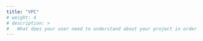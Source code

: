 ```yaml
---
title: "VPC"
# weight: 4
# description: >
#   What does your user need to understand about your project in order to use it - or potentially contribute to it? 
---
```

